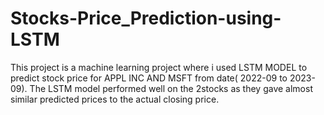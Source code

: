 # Stocks-Price_Prediction-using-LSTM
This project is a machine learning project where i used LSTM MODEL to predict stock price for APPL INC AND MSFT from date( 2022-09 to 2023-09).
The LSTM model performed well on the 2stocks as they gave almost similar predicted prices to the  actual closing price.
